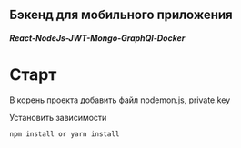 ## Бэкенд для мобильного приложения

##### React-NodeJs-JWT-Mongo-GraphQl-Docker

# Старт
В корень проекта добавить файл nodemon.js, private.key

Установить зависимости
```sh
npm install or yarn install
```